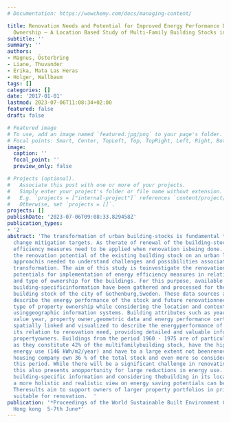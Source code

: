 ```yaml
---
# Documentation: https://wowchemy.com/docs/managing-content/

title: Renovation Needs and Potential for Improved Energy Performance Depending on
  Ownership – A Location Based Study of Multi-Family Building Stocks in an Urban Context
subtitle: ''
summary: ''
authors:
- Magnus, Österbring
- Liane, Thuvander
- Erika, Mata Las Heras
- Holger, Wallbaum
tags: []
categories: []
date: '2017-01-01'
lastmod: 2023-07-06T11:08:34+02:00
featured: false
draft: false

# Featured image
# To use, add an image named `featured.jpg/png` to your page's folder.
# Focal points: Smart, Center, TopLeft, Top, TopRight, Left, Right, BottomLeft, Bottom, BottomRight.
image:
  caption: ''
  focal_point: ''
  preview_only: false

# Projects (optional).
#   Associate this post with one or more of your projects.
#   Simply enter your project's folder or file name without extension.
#   E.g. `projects = ["internal-project"]` references `content/project/deep-learning/index.md`.
#   Otherwise, set `projects = []`.
projects: []
publishDate: '2023-07-06T09:08:33.829458Z'
publication_types:
- '2'
abstract: 'The transformation of urban building-stocks is fundamental to achieve climate
  change mitigation targets. As therate of renewal of the building-stock is low, energy
  efficiency measures need to be applied when renovation isbeing done. To evaluate
  the renovation potential of the existing building stock on an urban level, a local
  approachis needed to understand challenges and possibilities associated with its
  transformation. The aim of this study is toinvestigate the renovation needs and
  potentials for implementation of energy efficiency measures in relation toowner
  and type of ownership for the buildings. For this purpose, available databases containing
  building-specificinformation have been gathered and processed for the multi-family
  building stock of the city of Gothenburg,Sweden. These data sources are used to
  describe the energy performance of the stock and future renovationneeds based on
  type of property ownership while considering the location and context of the buildings
  usinggeographic information systems. Building attributes such as year of construction,
  value year, property owner,geometric data and energy performance certificates are
  spatially linked and visualized to describe the energyperformance of buildings and
  its relation to renovation need, providing detailed and valuable information to
  propertyowners. Buildings from the period 1960 - 1975 are of particular importance
  as they constitute 42% of the multifamilybuilding stock, have the highest average
  energy use (146 kWh/m2/year) and have to a large extent not beenrenovated. The municipality’s
  housing company own 36 % of the total stock and even more so considering buildingsfrom
  this period. While there will be a significant challenge in renovating their stock,
  this also presents anopportunity for large reductions in energy use. By incorporating
  building-specific information and considering thebuilding in its local setting,
  a more holistic and realistic view on energy saving potentials can be achieved.
  Theresults aim to support owners of larger property portfolios in prioritizing buildings
  suitable for renovation.  '
publication: '*Proceedings of the World Sustainable Built Environment Conference 2017,
  Hong kong  5-7th June*'
---
```

